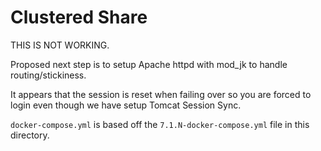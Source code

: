 # Clustered Share

THIS IS NOT WORKING.

Proposed next step is to setup Apache httpd with mod_jk to handle routing/stickiness.

It appears that the session is reset when failing over so you are forced to login even
though we have setup Tomcat Session Sync.

`docker-compose.yml` is based off the `7.1.N-docker-compose.yml` file in this directory.

